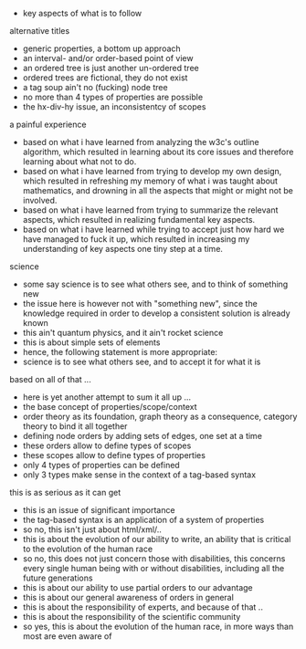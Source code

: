 
- key aspects of what is to follow

alternative titles
- generic properties, a bottom up approach
- an interval- and/or order-based point of view
- an ordered tree is just another un-ordered tree
- ordered trees are fictional, they do not exist
- a tag soup ain't no (fucking) node tree
- no more than 4 types of properties are possible
- the hx-div-hy issue, an inconsistentcy of scopes

a painful experience
- based on what i have learned from analyzing the w3c's outline algorithm,
  which resulted in learning about its core issues and therefore learning
  about what not to do.
- based on what i have learned from trying to develop my own design, which
  resulted in refreshing my memory of what i was taught about mathematics,
  and drowning in all the aspects that might or might not be involved.
- based on what i have learned from trying to summarize the relevant
  aspects, which resulted in realizing fundamental key aspects.
- based on what i have learned while trying to accept just how hard
  we have managed to fuck it up, which resulted in increasing my
  understanding of key aspects one tiny step at a time.

science
- some say science is to see what others see, and to think of something new
- the issue here is however not with "something new", since the knowledge
  required in order to develop a consistent solution is already known
- this ain't quantum physics, and it ain't rocket science
- this is about simple sets of elements
- hence, the following statement is more appropriate:
- science is to see what others see, and to accept it for what it is

based on all of that ...
- here is yet another attempt to sum it all up ...
- the base concept of properties/scope/context
- order theory as its foundation, graph theory as a
  consequence, category theory to bind it all together
- defining node orders by adding sets of edges, one set at a time
- these orders allow to define types of scopes
- these scopes allow to define types of properties
- only 4 types of properties can be defined
- only 3 types make sense in the context of a tag-based syntax

this is as serious as it can get
- this is an issue of significant importance
- the tag-based syntax is an application of a system of properties
- so no, this isn't just about html/xml/..
- this is about the evolution of our ability to write, an
  ability that is critical to the evolution of the human race
- so no, this does not just concern those with disabilities,
  this concerns every single human being with or without
  disabilities, including all the future generations
- this is about our ability to use partial orders to our advantage
- this is about our general awareness of orders in general
- this is about the responsibility of experts, and because of that ..
- this is about the responsibility of the scientific community
- so yes, this is about the evolution of the human race,
  in more ways than most are even aware of
